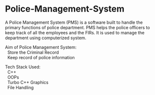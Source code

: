 # Police-Management-System

A Police Management System (PMS) is a software built to handle the primary functions of police department. PMS helps the police officers to keep track of all the employees and the FIRs. It is used to manage the department using computerized system. <br>

Aim of Police Management System: <br>
    &nbsp;  Store the Criminal Record <br>
    &nbsp;  Keep record of police information <br>

Tech Stack Used: <br>
    &nbsp;  C++ <br>
    &nbsp;  OOPs <br>
    &nbsp;  Turbo C++ Graphics <br>
    &nbsp;  File Handling <br>

